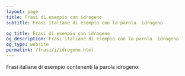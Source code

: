 ```yaml
---
layout: page
title: Frasi di esempio con idrogeno 
subtitle: Frasi italiane di esempio con la parola  idrogeno

og_title: Frasi di esempio con idrogeno 
og_description: Frasi italiane di esempio con la parola  idrogeno
og_type: website
permalink: /frasi/i/idrogeno.html
---
```


Frasi italiane di esempio contenenti la parola idrogeno:


